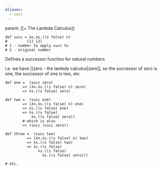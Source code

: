 ```yaml
---
aliases:
  - succ
---
```

parent: [[+ The Lambda Calculus]]

```
def succ = λn.λs.((s false) n)
#         [1] [2]
# 1 - number to apply succ to
# 2 - original number
```

Defines a successor function for natural numbers

i.e. we have [[zero - the lambda calculus|zero]], so the successor of zero is one, the successor of one is two, etc.

```
def one =  (succ zero)
		=> (λn.λs.((s false) n) zero)
		=> λs.((s false) zero)

def two =  (succ one)
		=> (λn.λs.((s false) n) one)
		=> λs.((s false) one)
		=> λs.((s false) 
			λs.((s false) zero))
		# which is also
		=> (succ (succ zero))

def three =  (succ two)
		  => (λn.λs.((s false) n) two)
		  => λs.((s false) two)
	      => λs.((s false) 
	           λs.((s false) 
			     λs.((s false) zero)))

# etc.
```